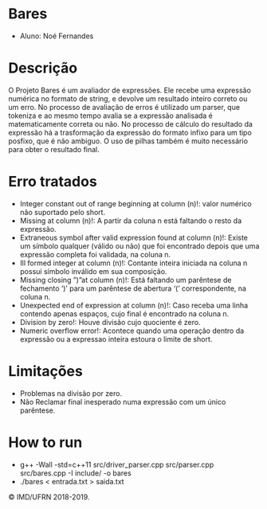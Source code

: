 # Bares

- Aluno: Noé Fernandes

# Descrição

O Projeto Bares é um avaliador de expressões. Ele recebe uma expressão numérica no formato de string, e devolve um resultado inteiro correto ou um erro. No processo de avaliação de erros é utilizado um parser, que tokeniza e ao mesmo tempo avalia se a expressão analisada é matematicamente correta ou não. No processo de cálculo do resultado da expressão há a trasformação da expressão do formato infixo para um tipo posfixo, que é não ambiguo. O uso de pilhas também é muito necessário para obter o resultado final.

# Erro tratados

- Integer constant out of range beginning at column (n)!: valor numérico não suportado pelo short.
- Missing <term> at column (n)!: A partir da coluna n está faltando o resto da
expressão.
- Extraneous symbol after valid expression found at column (n)!: Existe um sı́mbolo
qualquer (válido ou não) que foi encontrado depois que uma expressão completa foi
validada, na coluna n.
- Ill formed integer at column (n)!: Contante inteira iniciada na coluna n possui sı́mbolo
inválido em sua composição.
- Missing closing ”)”at column (n)!: Está faltando um parêntese de fechamento ‘)’
para um parêntese de abertura ‘(’ correspondente, na coluna n.
- Unexpected end of expression at column (n)!: Caso receba uma linha contendo
apenas espaços, cujo final é encontrado na coluna n.
- Division by zero!: Houve divisão cujo quociente é zero.
- Numeric overflow error!: Acontece quando uma operação dentro da expressão ou a
expressao inteira estoura o limite de short.

# Limitações
- Problemas na divisão por zero.
- Não Reclamar final inesperado numa expressão com um único parêntese. 

# How to run

- g++ -Wall -std=c++11 src/driver_parser.cpp src/parser.cpp src/bares.cpp -I include/ -o bares
- ./bares < entrada.txt > saida.txt

&copy; IMD/UFRN 2018-2019.
